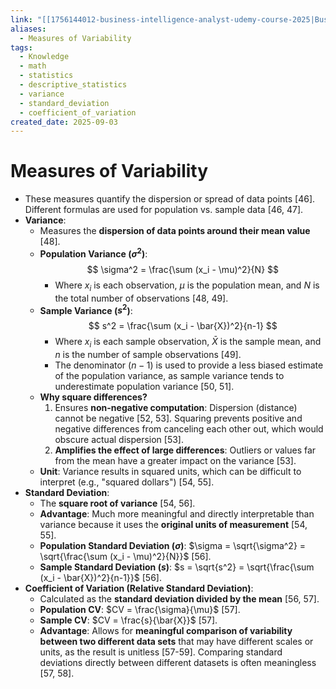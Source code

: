 ```yaml
---
link: "[[1756144012-business-intelligence-analyst-udemy-course-2025|Business Intelligence Analyst Udemy Course 2025]]"
aliases:
  - Measures of Variability
tags:
  - Knowledge
  - math
  - statistics
  - descriptive_statistics
  - variance
  - standard_deviation
  - coefficient_of_variation
created_date: 2025-09-03
---
```

# Measures of Variability
- These measures quantify the dispersion or spread of data points [46]. Different formulas are used for population vs. sample data [46, 47].
- **Variance**:
    - Measures the **dispersion of data points around their mean value** [48].
    - **Population Variance ($\sigma^2$)**:
        $$ \sigma^2 = \frac{\sum (x_i - \mu)^2}{N} $$
        - Where $x_i$ is each observation, $\mu$ is the population mean, and $N$ is the total number of observations [48, 49].
    - **Sample Variance ($s^2$)**:
        $$ s^2 = \frac{\sum (x_i - \bar{X})^2}{n-1} $$
        - Where $x_i$ is each sample observation, $\bar{X}$ is the sample mean, and $n$ is the number of sample observations [49].
        - The denominator $(n-1)$ is used to provide a less biased estimate of the population variance, as sample variance tends to underestimate population variance [50, 51].
    - **Why square differences?**
        1.  Ensures **non-negative computation**: Dispersion (distance) cannot be negative [52, 53]. Squaring prevents positive and negative differences from canceling each other out, which would obscure actual dispersion [53].
        2.  **Amplifies the effect of large differences**: Outliers or values far from the mean have a greater impact on the variance [53].
    - **Unit**: Variance results in squared units, which can be difficult to interpret (e.g., "squared dollars") [54, 55].
- **Standard Deviation**:
    - The **square root of variance** [54, 56].
    - **Advantage**: Much more meaningful and directly interpretable than variance because it uses the **original units of measurement** [54, 55].
    - **Population Standard Deviation ($\sigma$)**: $\sigma = \sqrt{\sigma^2} = \sqrt{\frac{\sum (x_i - \mu)^2}{N}}$ [56].
    - **Sample Standard Deviation ($s$)**: $s = \sqrt{s^2} = \sqrt{\frac{\sum (x_i - \bar{X})^2}{n-1}}$ [56].
- **Coefficient of Variation (Relative Standard Deviation)**:
    - Calculated as the **standard deviation divided by the mean** [56, 57].
    - **Population CV**: $CV = \frac{\sigma}{\mu}$ [57].
    - **Sample CV**: $CV = \frac{s}{\bar{X}}$ [57].
    - **Advantage**: Allows for **meaningful comparison of variability between two different data sets** that may have different scales or units, as the result is unitless [57-59]. Comparing standard deviations directly between different datasets is often meaningless [57, 58].
